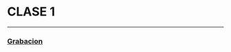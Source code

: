 # CLASE 1
-------------

### [Grabacion](https://drive.google.com/file/d/1lrjZchM4eu0TLmvk7qQ9gpOCYRIHGI1n/view?usp=sharing)
